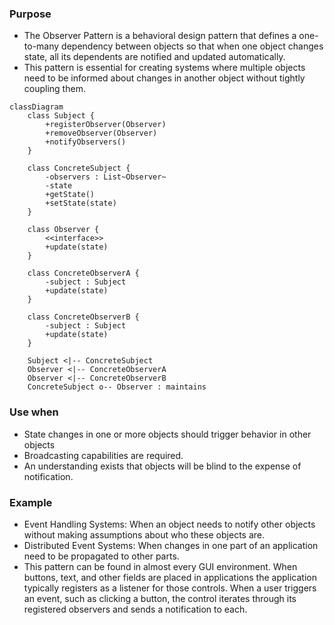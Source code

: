 
### Purpose

- The Observer Pattern is a behavioral design pattern that defines a one-to-many dependency between objects so that when one object changes state, all its dependents are notified and updated automatically.
- This pattern is essential for creating systems where multiple objects need to be informed about changes in another object without tightly coupling them.

```mermaid
classDiagram
    class Subject {
        +registerObserver(Observer)
        +removeObserver(Observer)
        +notifyObservers()
    }

    class ConcreteSubject {
        -observers : List~Observer~
        -state
        +getState()
        +setState(state)
    }

    class Observer {
        <<interface>>
        +update(state)
    }

    class ConcreteObserverA {
        -subject : Subject
        +update(state)
    }

    class ConcreteObserverB {
        -subject : Subject
        +update(state)
    }

    Subject <|-- ConcreteSubject
    Observer <|-- ConcreteObserverA
    Observer <|-- ConcreteObserverB
    ConcreteSubject o-- Observer : maintains
```


### Use when

- State changes in one or more objects should trigger behavior in other objects
- Broadcasting capabilities are required.
- An understanding exists that objects will be blind to the expense of notification.

### Example

- Event Handling Systems: When an object needs to notify other objects without making assumptions about who these objects are.
- Distributed Event Systems: When changes in one part of an application need to be propagated to other parts.
- This pattern can be found in almost every GUI environment. When buttons, text, and other fields are placed in applications the application typically registers as a listener for those controls. When a user triggers an event, such as clicking a button, the control iterates through its registered observers and sends a notification to each.
